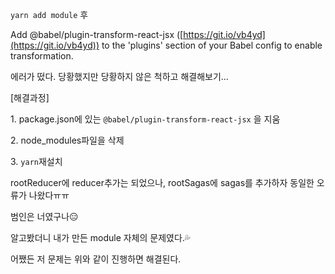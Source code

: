 `yarn add module` 후

Add @babel/plugin-transform-react-jsx ([https://git.io/vb4yd](https://git.io/vb4yd)) to the 'plugins' section of your Babel config to enable transformation.

에러가 떴다. 당황했지만 당황하지 않은 척하고 해결해보기...



\[해결과정\]

1\. package.json에 있는 `@babel/plugin-transform-react-jsx` 을 지움

2\. node\_modules파일을 삭제

3\. `yarn`재설치

rootReducer에 reducer추가는 되었으나, rootSagas에 sagas를 추가하자 동일한 오류가 나왔다ㅠㅠ

범인은 너였구나😑

알고봤더니 내가 만든 module 자체의 문제였다.💦 

어쨌든 저 문제는 위와 같이 진행하면 해결된다.

